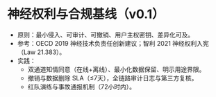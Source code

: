 # 神经权利与合规基线（v0.1）

- 原则：最小侵入、可审计、可撤销、用户主权密钥、差异化可及。
- 参考：OECD 2019 神经技术负责任创新建议；智利 2021 神经权利入宪（Law 21.383）。
- 实践：
  - 双通道知情同意（在线+离线）、最小化数据保留、明示用途界限。
  - 撤销与数据删除 SLA（≤7天），全链路审计日志与第三方复核。
  - 红队演练与事故通报机制（72小时内）。
